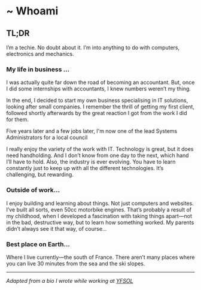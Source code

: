 # ~ Whoami



## TL;DR 

I’m a techie. No doubt about it. I’m into anything to do with computers, electronics and mechanics.

### My life in business ...

I was actually quite far down the road of becoming an accountant. But, once I did some internships with accountants, I knew numbers weren’t my thing.

In the end, I decided to start my own business specialising in IT solutions, looking after small companies. I remember the thrill of getting my first client, followed shortly afterwards by the great reaction I got from the work I did for them.

Five years later and a few jobs later, I'm now one of the lead Systems Administrators for a local council

I really enjoy the variety of the work with IT. Technology is great, but it does need handholding. And I don’t know from one day to the next, which hand I’ll have to hold. Also, the industry is ever evolving. You have to learn constantly just to keep up with all the different technologies. It’s challenging, but rewarding.

### Outside of work…

I enjoy building and learning about things. Not just computers and websites. I’ve built all sorts, even 50cc motorbike engines. That’s probably a result of my childhood, when I developed a fascination with taking things apart—not in the bad, destructive way, but to learn how something worked. My parents didn’t always see it that way, of course…

### Best place on Earth…

Where I live currently—the south of France. There aren’t many places where you can live 30 minutes from the sea and the ski slopes.

----
_Adapted from a bio I wrote while working at [YFSOL](https://yfsol.com)_
